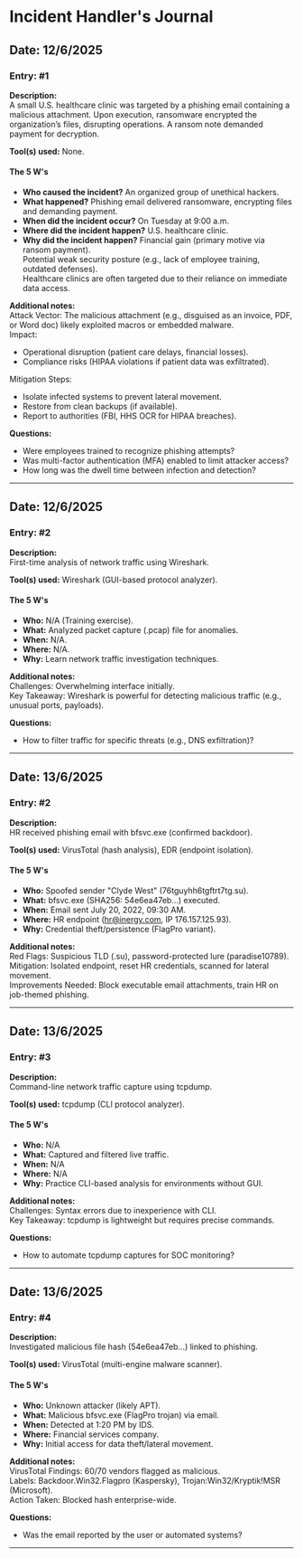 # Incident Handler's Journal

## Date: 12/6/2025
### Entry: #1
**Description:**  
A small U.S. healthcare clinic was targeted by a phishing email containing a malicious attachment. Upon execution, ransomware encrypted the organization’s files, disrupting operations. A ransom note demanded payment for decryption.

**Tool(s) used:** None.

#### The 5 W's
- **Who caused the incident?** An organized group of unethical hackers.
- **What happened?** Phishing email delivered ransomware, encrypting files and demanding payment.
- **When did the incident occur?** On Tuesday at 9:00 a.m.
- **Where did the incident happen?** U.S. healthcare clinic.
- **Why did the incident happen?** Financial gain (primary motive via ransom payment).  
  Potential weak security posture (e.g., lack of employee training, outdated defenses).  
  Healthcare clinics are often targeted due to their reliance on immediate data access.

**Additional notes:**  
Attack Vector: The malicious attachment (e.g., disguised as an invoice, PDF, or Word doc) likely exploited macros or embedded malware.  
Impact:  
- Operational disruption (patient care delays, financial losses).
- Compliance risks (HIPAA violations if patient data was exfiltrated).

Mitigation Steps:
- Isolate infected systems to prevent lateral movement.
- Restore from clean backups (if available).
- Report to authorities (FBI, HHS OCR for HIPAA breaches).

**Questions:**
- Were employees trained to recognize phishing attempts?
- Was multi-factor authentication (MFA) enabled to limit attacker access?
- How long was the dwell time between infection and detection?

---

## Date: 12/6/2025
### Entry: #2
**Description:**  
First-time analysis of network traffic using Wireshark.

**Tool(s) used:** Wireshark (GUI-based protocol analyzer).

#### The 5 W's
- **Who:** N/A (Training exercise).
- **What:** Analyzed packet capture (.pcap) file for anomalies.
- **When:** N/A.
- **Where:** N/A.
- **Why:** Learn network traffic investigation techniques.

**Additional notes:**  
Challenges: Overwhelming interface initially.  
Key Takeaway: Wireshark is powerful for detecting malicious traffic (e.g., unusual ports, payloads).

**Questions:**
- How to filter traffic for specific threats (e.g., DNS exfiltration)?

---

## Date: 13/6/2025
### Entry: #2
**Description:**  
HR received phishing email with bfsvc.exe (confirmed backdoor).

**Tool(s) used:** VirusTotal (hash analysis), EDR (endpoint isolation).

#### The 5 W's
- **Who:** Spoofed sender "Clyde West" (76tguyhh6tgftrt7tg.su).
- **What:** bfsvc.exe (SHA256: 54e6ea47eb...) executed.
- **When:** Email sent July 20, 2022, 09:30 AM.
- **Where:** HR endpoint (hr@inergy.com, IP 176.157.125.93).
- **Why:** Credential theft/persistence (FlagPro variant).

**Additional notes:**  
Red Flags: Suspicious TLD (.su), password-protected lure (paradise10789).  
Mitigation: Isolated endpoint, reset HR credentials, scanned for lateral movement.  
Improvements Needed: Block executable email attachments, train HR on job-themed phishing.

---

## Date: 13/6/2025
### Entry: #3
**Description:**  
Command-line network traffic capture using tcpdump.

**Tool(s) used:** tcpdump (CLI protocol analyzer).

#### The 5 W's
- **Who:** N/A
- **What:** Captured and filtered live traffic.
- **When:** N/A
- **Where:** N/A
- **Why:** Practice CLI-based analysis for environments without GUI.

**Additional notes:**  
Challenges: Syntax errors due to inexperience with CLI.  
Key Takeaway: tcpdump is lightweight but requires precise commands.

**Questions:**
- How to automate tcpdump captures for SOC monitoring?

---

## Date: 13/6/2025
### Entry: #4
**Description:**  
Investigated malicious file hash (54e6ea47eb...) linked to phishing.

**Tool(s) used:** VirusTotal (multi-engine malware scanner).

#### The 5 W's
- **Who:** Unknown attacker (likely APT).
- **What:** Malicious bfsvc.exe (FlagPro trojan) via email.
- **When:** Detected at 1:20 PM by IDS.
- **Where:** Financial services company.
- **Why:** Initial access for data theft/lateral movement.

**Additional notes:**  
VirusTotal Findings: 60/70 vendors flagged as malicious.  
Labels: Backdoor.Win32.Flagpro (Kaspersky), Trojan:Win32/Kryptik!MSR (Microsoft).  
Action Taken: Blocked hash enterprise-wide.

**Questions:**
- Was the email reported by the user or automated systems?

---
